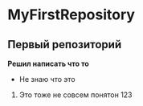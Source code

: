 # MyFirstRepository
## Первый репозиторий 
**Решил написать что то**
* Не знаю что это
1. Это тоже не совсем понятон 123